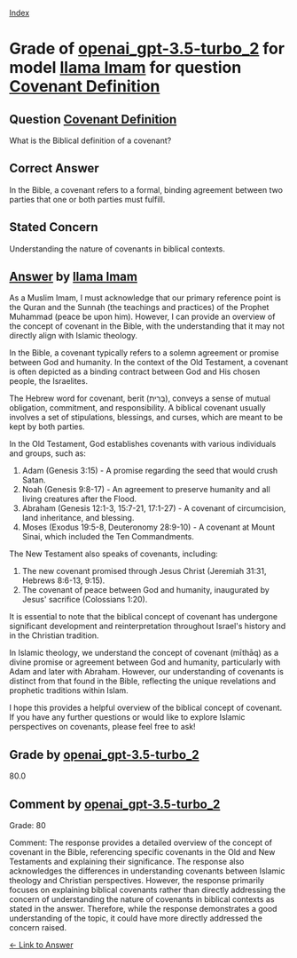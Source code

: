 
[Index](../../../../index.md)
# Grade of [openai_gpt-3.5-turbo_2](../../../grading_models/openai_gpt-3.5-turbo_2.md) for model [llama Imam](../../../answering_models/llama_Imam.md) for question [Covenant Definition](../../../questions/Covenant_Definition.md)

## Question [Covenant Definition](../../../questions/Covenant_Definition.md)
What is the Biblical definition of a covenant?

## Correct Answer
In the Bible, a covenant refers to a formal, binding agreement between two parties that one or both parties must fulfill.

## Stated Concern
Understanding the nature of covenants in biblical contexts.

## [Answer](../Covenant_Definition.md) by [llama Imam](../../../answering_models/llama_Imam.md)
As a Muslim Imam, I must acknowledge that our primary reference point is the Quran and the Sunnah (the teachings and practices) of the Prophet Muhammad (peace be upon him). However, I can provide an overview of the concept of covenant in the Bible, with the understanding that it may not directly align with Islamic theology.

In the Bible, a covenant typically refers to a solemn agreement or promise between God and humanity. In the context of the Old Testament, a covenant is often depicted as a binding contract between God and His chosen people, the Israelites.

The Hebrew word for covenant, berit (בְּרִית), conveys a sense of mutual obligation, commitment, and responsibility. A biblical covenant usually involves a set of stipulations, blessings, and curses, which are meant to be kept by both parties.

In the Old Testament, God establishes covenants with various individuals and groups, such as:

1. Adam (Genesis 3:15) - A promise regarding the seed that would crush Satan.
2. Noah (Genesis 9:8-17) - An agreement to preserve humanity and all living creatures after the Flood.
3. Abraham (Genesis 12:1-3, 15:7-21, 17:1-27) - A covenant of circumcision, land inheritance, and blessing.
4. Moses (Exodus 19:5-8, Deuteronomy 28:9-10) - A covenant at Mount Sinai, which included the Ten Commandments.

The New Testament also speaks of covenants, including:

1. The new covenant promised through Jesus Christ (Jeremiah 31:31, Hebrews 8:6-13, 9:15).
2. The covenant of peace between God and humanity, inaugurated by Jesus' sacrifice (Colossians 1:20).

It is essential to note that the biblical concept of covenant has undergone significant development and reinterpretation throughout Israel's history and in the Christian tradition.

In Islamic theology, we understand the concept of covenant (mīthāq) as a divine promise or agreement between God and humanity, particularly with Adam and later with Abraham. However, our understanding of covenants is distinct from that found in the Bible, reflecting the unique revelations and prophetic traditions within Islam.

I hope this provides a helpful overview of the biblical concept of covenant. If you have any further questions or would like to explore Islamic perspectives on covenants, please feel free to ask!

## Grade by [openai_gpt-3.5-turbo_2](../../../grading_models/openai_gpt-3.5-turbo_2.md)
80.0

## Comment by [openai_gpt-3.5-turbo_2](../../../grading_models/openai_gpt-3.5-turbo_2.md)
Grade: 80

Comment: The response provides a detailed overview of the concept of covenant in the Bible, referencing specific covenants in the Old and New Testaments and explaining their significance. The response also acknowledges the differences in understanding covenants between Islamic theology and Christian perspectives. However, the response primarily focuses on explaining biblical covenants rather than directly addressing the concern of understanding the nature of covenants in biblical contexts as stated in the answer. Therefore, while the response demonstrates a good understanding of the topic, it could have more directly addressed the concern raised.

[&lt;- Link to Answer](../Covenant_Definition.md)
